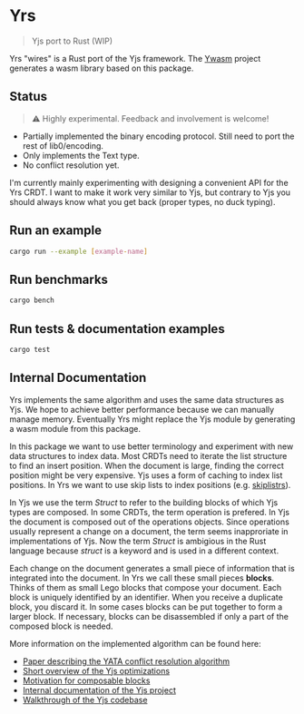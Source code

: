 # Yrs

> Yjs port to Rust (WIP)

Yrs "wires" is a Rust port of the Yjs framework. The [Ywasm](https://github.com/yjs/Ywasm) project generates a wasm library based on this package.

## Status

> :warning: Highly experimental. Feedback and involvement is welcome!

* Partially implemented the binary encoding protocol. Still need to port the rest of lib0/encoding.
* Only implements the Text type.
* No conflict resolution yet.

I'm currently mainly experimenting with designing a convenient API for the Yrs CRDT. I want to make it work very similar to Yjs, but contrary to Yjs you should always know what you get back (proper types, no duck typing).

## Run an example

```sh
cargo run --example [example-name]
```

## Run benchmarks

```sh
cargo bench
```

## Run tests & documentation examples

```sh
cargo test
```

## Internal Documentation

Yrs implements the same algorithm and uses the same data structures as Yjs. We
hope to achieve better performance because we can manually manage memory.
Eventually Yrs might replace the Yjs module by generating a wasm module from
this package.

In this package we want to use better terminology and experiment with new data
structures to index data. Most CRDTs need to iterate the list structure to find
an insert position. When the document is large, finding the correct position
might be very expensive. Yjs uses a form of caching to index list positions. In
Yrs we want to use skip lists to index positions (e.g.
[skiplistrs](https://github.com/josephg/skiplistrs)).

In Yjs we use the term *Struct* to refer to the building blocks of which Yjs
types are composed. In some CRDTs, the term operation is prefered. In Yjs the
document is composed out of the operations objects. Since operations usually
represent a change on a document, the term seems inapproriate in implementations
of Yjs. Now the term *Struct* is ambigious in the Rust language because 
*struct* is a keyword and is used in a different context.

Each change on the document generates a small piece of information that is
integrated into the document. In Yrs we call these small pieces **blocks**.
Thinks of them as small Lego blocks that compose your document. Each block is
uniquely identified by an identifier. When you receive a duplicate block, you
discard it. In some cases blocks can be put together to form a larger block. If
necessary, blocks can be disassembled if only a part of the composed block is needed.

More information on the implemented algorithm can be found here:

* [Paper describing the YATA conflict resolution algorithm](https://www.researchgate.net/publication/310212186_Near_Real-Time_Peer-to-Peer_Shared_Editing_on_Extensible_Data_Types)
* [Short overview of the Yjs optimizations](https://github.com/yjs/yjs/blob/main/README.md#yjs-crdt-algorithm)
* [Motivation for composable blocks](https://blog.kevinjahns.de/are-crdts-suitable-for-shared-editing/)
* [Internal documentation of the Yjs project](https://github.com/yjs/yjs/blob/main/INTERNALS.md)
* [Walkthrough of the Yjs codebase](https://youtu.be/0l5XgnQ6rB4)
